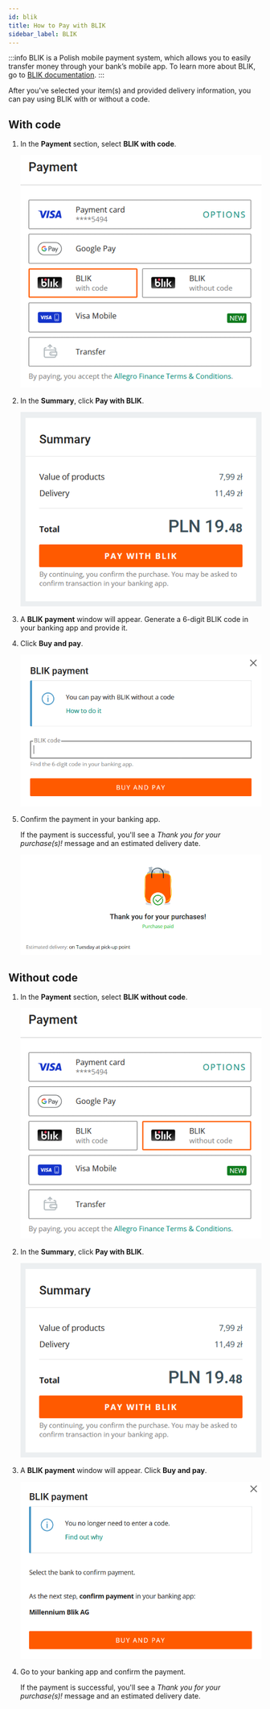 ```yaml
---
id: blik
title: How to Pay with BLIK
sidebar_label: BLIK
---
```


:::info
BLIK is a Polish mobile payment system, which allows you to easily transfer money through your bank’s mobile app. To learn more about BLIK, go to [BLIK documentation](https://www.blik.com/en/first-steps-with-blik).
:::

After you've selected your item(s) and provided delivery information, you can pay using BLIK with or without a code.

## With code

1. In the **Payment** section, select **BLIK with code**.

    ![BLIK with code payment option](image-10.png)

2. In the **Summary**, click **Pay with BLIK**. 

    ![Summary - Pay with BLIK](image-15.png)

3. A **BLIK payment** window will appear. Generate a 6-digit BLIK code in your banking app and provide it.

4. Click **Buy and pay**.

    ![BLIK payment with code window](image-17.png)

5. Confirm the payment in your banking app.

    If the payment is successful, you'll see a *Thank you for your purchase(s)!* message and an estimated delivery date.

    ![Thank you for your purchase message](image-6.png)

## Without code

1. In the **Payment** section, select **BLIK without code**.

    ![BLIK without code payment option](image-9.png)

2. In the **Summary**, click **Pay with BLIK**. 

    ![Summary - Pay with BLIK](image-14.png)

3. A **BLIK payment** window will appear. Click **Buy and pay**.

    ![BLIK payment without code window](image-16.png)

4. Go to your banking app and confirm the payment.

    If the payment is successful, you'll see a *Thank you for your purchase(s)!* message and an estimated delivery date.